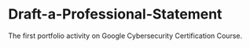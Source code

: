 # Draft-a-Professional-Statement
The first portfolio activity on Google Cybersecurity Certification Course.
